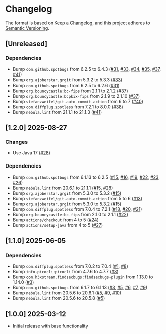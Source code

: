 # Changelog

The format is based on [Keep a Changelog](https://keepachangelog.com/en/1.0.0/),
and this project adheres to [Semantic Versioning](https://semver.org/spec/v2.0.0.html).

## [Unreleased]

### Dependencies
- Bump `com.github.spotbugs` from 6.2.5 to 6.4.3 ([#31](https://github.com/ebsnet/KeyGenFIPS/pull/31), [#33](https://github.com/ebsnet/KeyGenFIPS/pull/33), [#34](https://github.com/ebsnet/KeyGenFIPS/pull/34), [#35](https://github.com/ebsnet/KeyGenFIPS/pull/35), [#37](https://github.com/ebsnet/KeyGenFIPS/pull/37), [#41](https://github.com/ebsnet/KeyGenFIPS/pull/41))
- Bump `org.ajoberstar.grgit` from 5.3.2 to 5.3.3 ([#33](https://github.com/ebsnet/KeyGenFIPS/pull/33))
- Bump `com.github.spotbugs` from 6.2.5 to 6.2.6 ([#31](https://github.com/ebsnet/KeyGenFIPS/pull/31))
- Bump `org.bouncycastle:bc-fips` from 2.1.1 to 2.1.2 ([#37](https://github.com/ebsnet/KeyGenFIPS/pull/37))
- Bump `org.bouncycastle:bcpkix-fips` from 2.1.9 to 2.1.10 ([#37](https://github.com/ebsnet/KeyGenFIPS/pull/37))
- Bump `stefanzweifel/git-auto-commit-action` from 6 to 7 ([#40](https://github.com/ebsnet/KeyGenFIPS/pull/40))
- Bump `com.diffplug.spotless` from 7.2.1 to 8.0.0 ([#38](https://github.com/ebsnet/KeyGenFIPS/pull/38))
- Bump `nebula.lint` from 21.1.1 to 21.1.3 ([#41](https://github.com/ebsnet/KeyGenFIPS/pull/41))

## [1.2.0] 2025-08-27

### Changes

- Use Java 17 ([#28](https://github.com/ebsnet/KeyGenFIPS/pull/28))

### Dependencies

- Bump `com.github.spotbugs` from 6.1.13 to 6.2.5 ([#15](https://github.com/ebsnet/KeyGenFIPS/pull/15), [#16](https://github.com/ebsnet/KeyGenFIPS/pull/16), [#19](https://github.com/ebsnet/KeyGenFIPS/pull/19), [#22](https://github.com/ebsnet/KeyGenFIPS/pull/22), [#23](https://github.com/ebsnet/KeyGenFIPS/pull/23), [#26](https://github.com/ebsnet/KeyGenFIPS/pull/26))
- Bump `nebula.lint` from 20.6.1 to 21.1.1 ([#15](https://github.com/ebsnet/KeyGenFIPS/pull/15), [#28](https://github.com/ebsnet/KeyGenFIPS/pull/28))
- Bump `org.ajoberstar.grgit` from 5.3.0 to 5.3.2 ([#15](https://github.com/ebsnet/KeyGenFIPS/pull/15))
- Bump `stefanzweifel/git-auto-commit-action` from 5 to 6 ([#13](https://github.com/ebsnet/KeyGenFIPS/pull/13))
- Bump `org.ajoberstar.grgit` from 5.3.0 to 5.3.2 ([#15](https://github.com/ebsnet/KeyGenFIPS/pull/15))
- Bump `com.diffplug.spotless` from 7.0.4 to 7.2.1 ([#18](https://github.com/ebsnet/KeyGenFIPS/pull/18), [#20](https://github.com/ebsnet/KeyGenFIPS/pull/20), [#21](https://github.com/ebsnet/KeyGenFIPS/pull/21))
- Bump `org.bouncycastle:bc-fips` from 2.1.0 to 2.1.1 ([#22](https://github.com/ebsnet/KeyGenFIPS/pull/22))
- Bump `actions/checkout` from 4 to 5 ([#24](https://github.com/ebsnet/KeyGenFIPS/pull/24))
- Bump `actions/setup-java` from 4 to 5 ([#27](https://github.com/ebsnet/KeyGenFIPS/pull/27))

## [1.1.0] 2025-06-05

### Dependencies

- Bump `com.diffplug.spotless` from 7.0.2 to 7.0.4 ([#1](https://github.com/ebsnet/KeyGenFIPS/pull/1), [#8](https://github.com/ebsnet/KeyGenFIPS/pull/8))
- Bump `info.picocli:picocli` from 4.7.6 to 4.7.7 ([#3](https://github.com/ebsnet/KeyGenFIPS/pull/3))
- Bump `com.h3xstream.findsecbugs:findsecbugs-plugin` from 1.13.0 to 1.14.0 ([#3](https://github.com/ebsnet/KeyGenFIPS/pull/3))
- Bump `com.github.spotbugs` from 6.1.7 to 6.1.13 ([#3](https://github.com/ebsnet/KeyGenFIPS/pull/3), [#5](https://github.com/ebsnet/KeyGenFIPS/pull/5), [#6](https://github.com/ebsnet/KeyGenFIPS/pull/6), [#7](https://github.com/ebsnet/KeyGenFIPS/pull/7), [#9](https://github.com/ebsnet/KeyGenFIPS/pull/9))
- Bump `nebula.lint` from 20.5.6 to 20.6.1 ([#5](https://github.com/ebsnet/KeyGenFIPS/pull/5), [#9](https://github.com/ebsnet/KeyGenFIPS/pull/9), [#10](https://github.com/ebsnet/KeyGenFIPS/pull/10))
- Bump `nebula.lint` from 20.5.6 to 20.5.8 ([#5](https://github.com/ebsnet/KeyGenFIPS/pull/5))

## [1.0.0] 2025-03-12

- Initial release with base functionality
